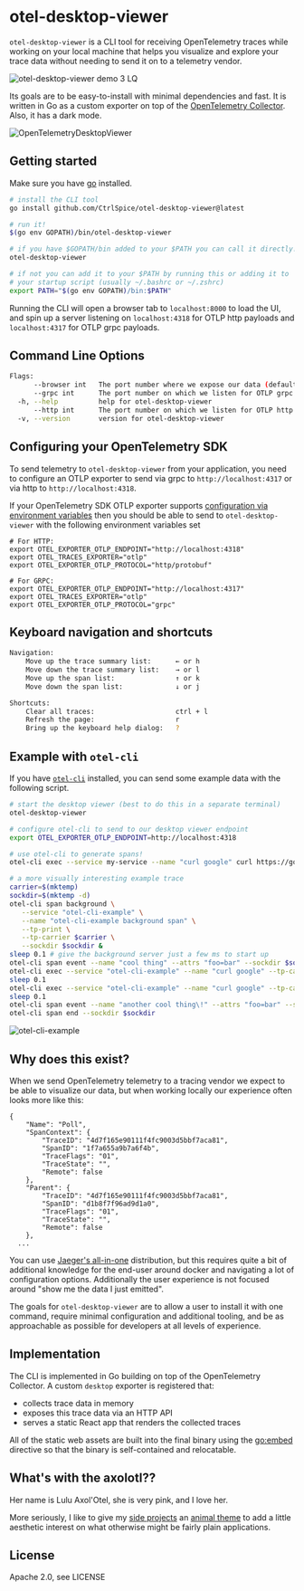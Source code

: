 # otel-desktop-viewer

`otel-desktop-viewer` is a CLI tool for receiving OpenTelemetry traces while working
on your local machine that helps you visualize and explore your trace data without
needing to send it on to a telemetry vendor.

![otel-desktop-viewer demo 3 LQ](https://user-images.githubusercontent.com/56372758/218345612-381fe2ff-8245-429f-ba2f-ca6431585a16.gif)

Its goals are to be easy-to-install with minimal dependencies and fast. It is written in Go
as a custom exporter on top of the [OpenTelemetry Collector](https://github.com/open-telemetry/opentelemetry-collector).
Also, it has a dark mode.

![OpenTelemetryDesktopViewer](https://user-images.githubusercontent.com/56372758/217080670-3001cb67-ab20-4ae2-ac55-82ca04bad815.png)

## Getting started

Make sure you have [go](https://go.dev/) installed.

```bash
# install the CLI tool
go install github.com/CtrlSpice/otel-desktop-viewer@latest

# run it!
$(go env GOPATH)/bin/otel-desktop-viewer

# if you have $GOPATH/bin added to your $PATH you can call it directly!
otel-desktop-viewer

# if not you can add it to your $PATH by running this or adding it to
# your startup script (usually ~/.bashrc or ~/.zshrc)
export PATH="$(go env GOPATH)/bin:$PATH"
```

Running the CLI will open a browser tab to `localhost:8000` to load the UI,
and spin up a server listening on `localhost:4318` for OTLP http payloads and
`localhost:4317` for OTLP grpc payloads.

## Command Line Options
```bash
Flags:
      --browser int   The port number where we expose our data (default 8000)
      --grpc int      The port number on which we listen for OTLP grpc payloads (default 4317)
  -h, --help          help for otel-desktop-viewer
      --http int      The port number on which we listen for OTLP http payloads (default 4318)
  -v, --version       version for otel-desktop-viewer
```

## Configuring your OpenTelemetry SDK

To send telemetry to `otel-desktop-viewer` from your application, you need to
configure an OTLP exporter to send via grpc to `http://localhost:4317` or via
http to `http://localhost:4318`.

If your OpenTelemetry SDK OTLP exporter supports [configuration via environment
variables](https://opentelemetry.io/docs/concepts/sdk-configuration/otlp-exporter-configuration/)
then you should be able to send to `otel-desktop-viewer` with the following environment
variables set

```
# For HTTP:
export OTEL_EXPORTER_OTLP_ENDPOINT="http://localhost:4318"
export OTEL_TRACES_EXPORTER="otlp"
export OTEL_EXPORTER_OTLP_PROTOCOL="http/protobuf"

# For GRPC:
export OTEL_EXPORTER_OTLP_ENDPOINT="http://localhost:4317"
export OTEL_TRACES_EXPORTER="otlp"
export OTEL_EXPORTER_OTLP_PROTOCOL="grpc"
```
## Keyboard navigation and shortcuts
```bash
Navigation:
    Move up the trace summary list:      ← or h 
    Move down the trace summary list:    → or l 
    Move up the span list:               ↑ or k
    Move down the span list:             ↓ or j

Shortcuts:
    Clear all traces:                    ctrl + l 
    Refresh the page:                    r
    Bring up the keyboard help dialog:   ? 
```


## Example with `otel-cli`

If you have [`otel-cli`](https://github.com/equinix-labs/otel-cli) installed, you can
send some example data with the following script.

```bash
# start the desktop viewer (best to do this in a separate terminal)
otel-desktop-viewer

# configure otel-cli to send to our desktop viewer endpoint
export OTEL_EXPORTER_OTLP_ENDPOINT=http://localhost:4318

# use otel-cli to generate spans!
otel-cli exec --service my-service --name "curl google" curl https://google.com

# a more visually interesting example trace
carrier=$(mktemp)
sockdir=$(mktemp -d)
otel-cli span background \
   --service "otel-cli-example" \
   --name "otel-cli-example background span" \
   --tp-print \
   --tp-carrier $carrier \
   --sockdir $sockdir &
sleep 0.1 # give the background server just a few ms to start up
otel-cli span event --name "cool thing" --attrs "foo=bar" --sockdir $sockdir
otel-cli exec --service "otel-cli-example" --name "curl google" --tp-carrier $carrier curl https://google.com
sleep 0.1
otel-cli exec --service "otel-cli-example" --name "curl google" --tp-carrier $carrier curl https://google.com
sleep 0.1
otel-cli span event --name "another cool thing\!" --attrs "foo=bar" --sockdir $sockdir
otel-cli span end --sockdir $sockdir
```

![otel-cli-example](https://user-images.githubusercontent.com/56372758/217082956-23c60f2d-f882-4c78-a205-f744596fac21.png)

## Why does this exist?

When we send OpenTelemetry telemetry to a tracing vendor we expect to be able to visualize our
data, but when working locally our experience often looks more like this:

```
{
	"Name": "Poll",
	"SpanContext": {
		"TraceID": "4d7f165e90111f4fc9003d5bbf7aca81",
		"SpanID": "1f7a655a9b7a6f4b",
		"TraceFlags": "01",
		"TraceState": "",
		"Remote": false
	},
	"Parent": {
		"TraceID": "4d7f165e90111f4fc9003d5bbf7aca81",
		"SpanID": "d1b8f7f96ad9d1a0",
		"TraceFlags": "01",
		"TraceState": "",
		"Remote": false
	},
  ...
```

You can use [Jaeger's all-in-one](https://www.jaegertracing.io/docs/1.41/deployment/#all-in-one)
distribution, but this requires quite a bit of additional knowledge for the end-user around docker and
navigating a lot of configuration options. Additionally the user experience is not focused around 
"show me the data I just emitted".

The goals for `otel-desktop-viewer` are to allow a user to install it with one command, require
minimal configuration and additional tooling, and be as approachable as possible for developers
at all levels of experience.


## Implementation

The CLI is implemented in Go building on top of the OpenTelemetry Collector. A custom
`desktop` exporter is registered that:

- collects trace data in memory
- exposes this trace data via an HTTP API
- serves a static React app that renders the collected traces

All of the static web assets are built into the final binary using the [go:embed](https://blog.jetbrains.com/go/2021/06/09/how-to-use-go-embed-in-go-1-16/)
directive so that the binary is self-contained and relocatable.

## What's with the axolotl??

Her name is Lulu Axol'Otel, she is very pink, and I love her.

More seriously, I like to give my [side projects](https://github.com/CtrlSpice/bumblebee-consolematch) an 
[animal theme](https://github.com/CtrlSpice/yak-vs-yak) to add a little aesthetic
interest on what otherwise might be fairly plain applications.

## License
Apache 2.0, see LICENSE

